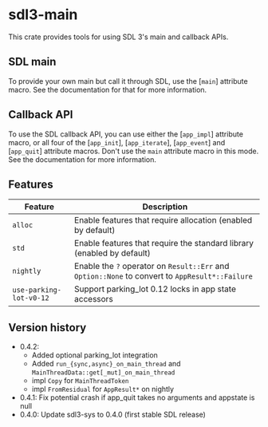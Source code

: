# sdl3-main

This crate provides tools for using SDL 3's main and callback APIs.

## SDL main

To provide your own main but call it through SDL, use the [`main`] attribute macro.
See the documentation for that for more information.

## Callback API

To use the SDL callback API, you can use either the [`app_impl`] attribute macro,
or all four of the [`app_init`], [`app_iterate`], [`app_event`] and [`app_quit`]
attribute macros. Don't use the `main` attribute macro in this mode.
See the documentation for more information.

## Features
| Feature                 | Description |
| ----------------------- | ----------- |
| `alloc`                 | Enable features that require allocation (enabled by default) |
| `std`                   | Enable features that require the standard library (enabled by default) |
| `nightly`               | Enable the `?` operator on `Result::Err` and `Option::None` to convert to `AppResult*::Failure` |
| `use-parking-lot-v0-12` | Support parking_lot 0.12 locks in app state accessors |

## Version history

- 0.4.2:
  - Added optional parking_lot integration
  - Added `run_{sync,async}_on_main_thread` and `MainThreadData::get[_mut]_on_main_thread`
  - impl `Copy` for `MainThreadToken`
  - impl `FromResidual` for `AppResult*` on nightly
- 0.4.1: Fix potential crash if app_quit takes no arguments and appstate is null
- 0.4.0: Update sdl3-sys to 0.4.0 (first stable SDL release)
